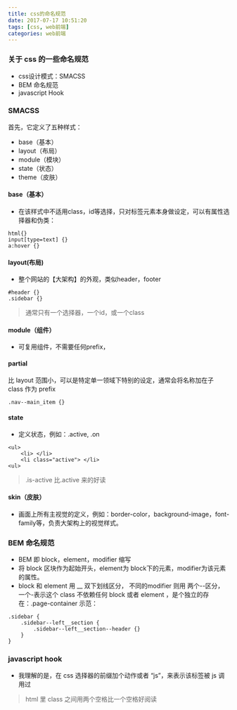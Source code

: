 ```yaml
---
title: css的命名规范
date: 2017-07-17 10:51:20
tags: [css, web前端]
categories: web前端
---
```


### 关于 css 的一些命名规范
* css设计模式：SMACSS
* BEM 命名规范
* javascript Hook

### SMACSS
首先，它定义了五种样式：
* base（基本）
* layout（布局）
* module（模块）
* state（状态）
* theme（皮肤）

#### base（基本）
* 在该样式中不适用class，id等选择，只对标签元素本身做设定，可以有属性选择器和伪类：
```
html{}
input[type=text] {}
a:hover {}
```

#### layout(布局)
* 整个网站的【大架构】的外观，类似header，footer
```
#header {}
.sidebar {}
```
> 通常只有一个选择器，一个id，或一个class

#### module（组件）
* 可复用组件，不需要任何prefix，

#### partial
比 layout 范围小，可以是特定单一领域下特别的设定，通常会将名称加在子 class 作为 prefix 
```
.nav--main_item {}
```

#### state
* 定义状态，例如：.active, .on 
```
<ul>
    <li> </li>
    <li class="active"> </li>
<ul>
```
> .is-active 比.active 来的好读

#### skin（皮肤）
* 画面上所有主视觉的定义，例如：border-color，background-image，font-family等，负责大架构上的视觉样式。

### BEM 命名规范
* BEM 即 block，element，modifier 缩写
* 将 block 区块作为起始开头，element为 block下的元素，modifier为该元素的属性。
* block 和 element 用 __ 双下划线区分， 不同的modifier 则用 两个--区分，一个-表示这个 class 不依赖任何 block 或者 element ，是个独立的存在：.page-container
示范：
```
.sidebar {
    .sidebar--left__section {
        .sidebar--left__section--header {}
    }
}
```

### javascript hook
* 我理解的是，在 css 选择器的前缀加个动作或者 “js”，来表示该标签被 js 调用过
> html 里 class 之间用两个空格比一个空格好阅读